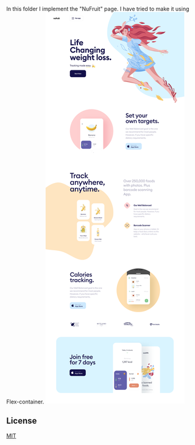 In this folder I implement the "NuFruit" page. I have tried to make it using Flex-container.
![alt text](./imgs/NuFruit_page.png)
## License
[MIT](https://choosealicense.com/licenses/mit/)

